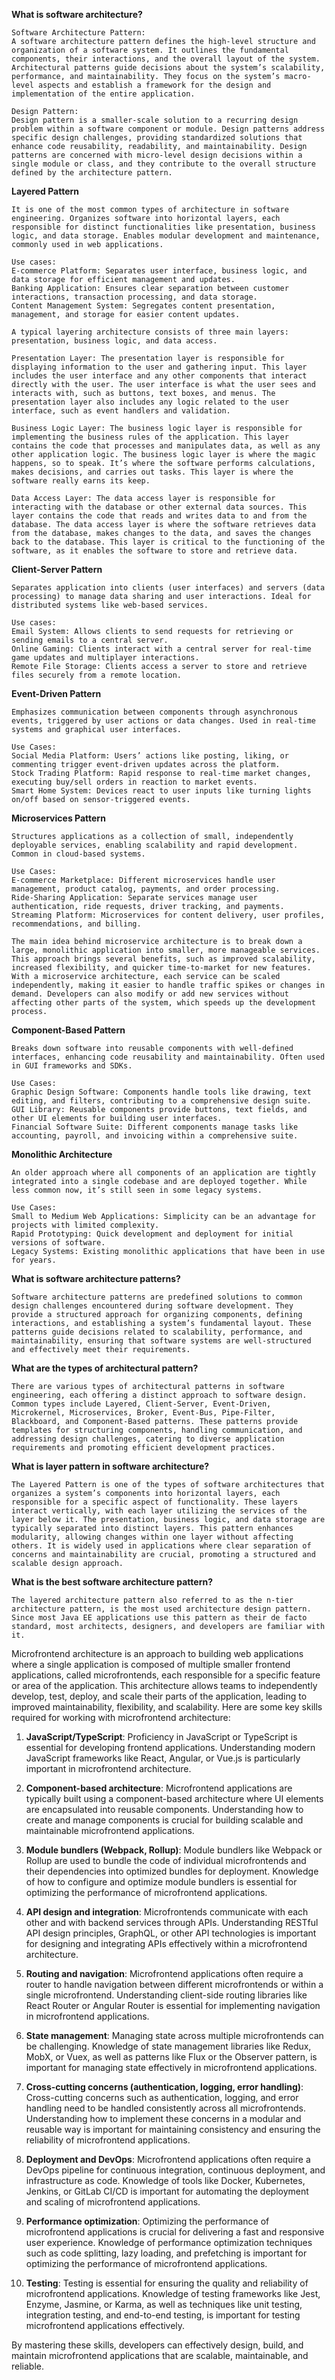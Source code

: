 **What is software architecture?**
```
Software Architecture Pattern:
A software architecture pattern defines the high-level structure and organization of a software system. It outlines the fundamental components, their interactions, and the overall layout of the system. Architectural patterns guide decisions about the system’s scalability, performance, and maintainability. They focus on the system’s macro-level aspects and establish a framework for the design and implementation of the entire application.

Design Pattern:
Design pattern is a smaller-scale solution to a recurring design problem within a software component or module. Design patterns address specific design challenges, providing standardized solutions that enhance code reusability, readability, and maintainability. Design patterns are concerned with micro-level design decisions within a single module or class, and they contribute to the overall structure defined by the architecture pattern.
```

**Layered Pattern**
```
It is one of the most common types of architecture in software engineering. Organizes software into horizontal layers, each responsible for distinct functionalities like presentation, business logic, and data storage. Enables modular development and maintenance, commonly used in web applications.

Use cases:
E-commerce Platform: Separates user interface, business logic, and data storage for efficient management and updates.
Banking Application: Ensures clear separation between customer interactions, transaction processing, and data storage.
Content Management System: Segregates content presentation, management, and storage for easier content updates.

A typical layering architecture consists of three main layers: presentation, business logic, and data access.

Presentation Layer: The presentation layer is responsible for displaying information to the user and gathering input. This layer includes the user interface and any other components that interact directly with the user. The user interface is what the user sees and interacts with, such as buttons, text boxes, and menus. The presentation layer also includes any logic related to the user interface, such as event handlers and validation.

Business Logic Layer: The business logic layer is responsible for implementing the business rules of the application. This layer contains the code that processes and manipulates data, as well as any other application logic. The business logic layer is where the magic happens, so to speak. It’s where the software performs calculations, makes decisions, and carries out tasks. This layer is where the software really earns its keep.

Data Access Layer: The data access layer is responsible for interacting with the database or other external data sources. This layer contains the code that reads and writes data to and from the database. The data access layer is where the software retrieves data from the database, makes changes to the data, and saves the changes back to the database. This layer is critical to the functioning of the software, as it enables the software to store and retrieve data.
```

**Client-Server Pattern**
```
Separates application into clients (user interfaces) and servers (data processing) to manage data sharing and user interactions. Ideal for distributed systems like web-based services.

Use cases:
Email System: Allows clients to send requests for retrieving or sending emails to a central server.
Online Gaming: Clients interact with a central server for real-time game updates and multiplayer interactions.
Remote File Storage: Clients access a server to store and retrieve files securely from a remote location.
```

**Event-Driven Pattern**
```
Emphasizes communication between components through asynchronous events, triggered by user actions or data changes. Used in real-time systems and graphical user interfaces.

Use Cases:
Social Media Platform: Users’ actions like posting, liking, or commenting trigger event-driven updates across the platform.
Stock Trading Platform: Rapid response to real-time market changes, executing buy/sell orders in reaction to market events.
Smart Home System: Devices react to user inputs like turning lights on/off based on sensor-triggered events.
```

**Microservices Pattern**
```
Structures applications as a collection of small, independently deployable services, enabling scalability and rapid development. Common in cloud-based systems.

Use Cases: 
E-commerce Marketplace: Different microservices handle user management, product catalog, payments, and order processing.
Ride-Sharing Application: Separate services manage user authentication, ride requests, driver tracking, and payments.
Streaming Platform: Microservices for content delivery, user profiles, recommendations, and billing.

The main idea behind microservice architecture is to break down a large, monolithic application into smaller, more manageable services. This approach brings several benefits, such as improved scalability, increased flexibility, and quicker time-to-market for new features. With a microservice architecture, each service can be scaled independently, making it easier to handle traffic spikes or changes in demand. Developers can also modify or add new services without affecting other parts of the system, which speeds up the development process.
```

**Component-Based Pattern**
```
Breaks down software into reusable components with well-defined interfaces, enhancing code reusability and maintainability. Often used in GUI frameworks and SDKs.

Use Cases: 
Graphic Design Software: Components handle tools like drawing, text editing, and filters, contributing to a comprehensive design suite.
GUI Library: Reusable components provide buttons, text fields, and other UI elements for building user interfaces.
Financial Software Suite: Different components manage tasks like accounting, payroll, and invoicing within a comprehensive suite.
```

**Monolithic Architecture**
```
An older approach where all components of an application are tightly integrated into a single codebase and are deployed together. While less common now, it’s still seen in some legacy systems.

Use Cases:
Small to Medium Web Applications: Simplicity can be an advantage for projects with limited complexity.
Rapid Prototyping: Quick development and deployment for initial versions of software.
Legacy Systems: Existing monolithic applications that have been in use for years.
```

**What is software architecture patterns?**
```
Software architecture patterns are predefined solutions to common design challenges encountered during software development. They provide a structured approach for organizing components, defining interactions, and establishing a system’s fundamental layout. These patterns guide decisions related to scalability, performance, and maintainability, ensuring that software systems are well-structured and effectively meet their requirements.
```

**What are the types of architectural pattern?**
```
There are various types of architectural patterns in software engineering, each offering a distinct approach to software design. Common types include Layered, Client-Server, Event-Driven, Microkernel, Microservices, Broker, Event-Bus, Pipe-Filter, Blackboard, and Component-Based patterns. These patterns provide templates for structuring components, handling communication, and addressing design challenges, catering to diverse application requirements and promoting efficient development practices.
```

**What is layer pattern in software architecture?**
```
The Layered Pattern is one of the types of software architectures that organizes a system’s components into horizontal layers, each responsible for a specific aspect of functionality. These layers interact vertically, with each layer utilizing the services of the layer below it. The presentation, business logic, and data storage are typically separated into distinct layers. This pattern enhances modularity, allowing changes within one layer without affecting others. It is widely used in applications where clear separation of concerns and maintainability are crucial, promoting a structured and scalable design approach.
```

**What is the best software architecture pattern?**
```
The layered architecture pattern also referred to as the n-tier architecture pattern, is the most used architecture design pattern. Since most Java EE applications use this pattern as their de facto standard, most architects, designers, and developers are familiar with it.
```

Microfrontend architecture is an approach to building web applications where a single application is composed of multiple smaller frontend applications, called microfrontends, each responsible for a specific feature or area of the application. This architecture allows teams to independently develop, test, deploy, and scale their parts of the application, leading to improved maintainability, flexibility, and scalability. Here are some key skills required for working with microfrontend architecture:

1. **JavaScript/TypeScript**: Proficiency in JavaScript or TypeScript is essential for developing frontend applications. Understanding modern JavaScript frameworks like React, Angular, or Vue.js is particularly important in microfrontend architecture.

2. **Component-based architecture**: Microfrontend applications are typically built using a component-based architecture where UI elements are encapsulated into reusable components. Understanding how to create and manage components is crucial for building scalable and maintainable microfrontend applications.

3. **Module bundlers (Webpack, Rollup)**: Module bundlers like Webpack or Rollup are used to bundle the code of individual microfrontends and their dependencies into optimized bundles for deployment. Knowledge of how to configure and optimize module bundlers is essential for optimizing the performance of microfrontend applications.

4. **API design and integration**: Microfrontends communicate with each other and with backend services through APIs. Understanding RESTful API design principles, GraphQL, or other API technologies is important for designing and integrating APIs effectively within a microfrontend architecture.

5. **Routing and navigation**: Microfrontend applications often require a router to handle navigation between different microfrontends or within a single microfrontend. Understanding client-side routing libraries like React Router or Angular Router is essential for implementing navigation in microfrontend applications.

6. **State management**: Managing state across multiple microfrontends can be challenging. Knowledge of state management libraries like Redux, MobX, or Vuex, as well as patterns like Flux or the Observer pattern, is important for managing state effectively in microfrontend applications.

7. **Cross-cutting concerns (authentication, logging, error handling)**: Cross-cutting concerns such as authentication, logging, and error handling need to be handled consistently across all microfrontends. Understanding how to implement these concerns in a modular and reusable way is important for maintaining consistency and ensuring the reliability of microfrontend applications.

8. **Deployment and DevOps**: Microfrontend applications often require a DevOps pipeline for continuous integration, continuous deployment, and infrastructure as code. Knowledge of tools like Docker, Kubernetes, Jenkins, or GitLab CI/CD is important for automating the deployment and scaling of microfrontend applications.

9. **Performance optimization**: Optimizing the performance of microfrontend applications is crucial for delivering a fast and responsive user experience. Knowledge of performance optimization techniques such as code splitting, lazy loading, and prefetching is important for optimizing the performance of microfrontend applications.

10. **Testing**: Testing is essential for ensuring the quality and reliability of microfrontend applications. Knowledge of testing frameworks like Jest, Enzyme, Jasmine, or Karma, as well as techniques like unit testing, integration testing, and end-to-end testing, is important for testing microfrontend applications effectively.

By mastering these skills, developers can effectively design, build, and maintain microfrontend applications that are scalable, maintainable, and reliable.